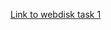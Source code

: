 [Link to webdisk task 1](https://users.metropolia.fi/~samuelms/WebExercises/Week1/Task1/task1.html)
